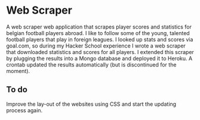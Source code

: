 # Web Scraper

A web scraper web application that scrapes player scores and statistics for belgian football players abroad. 
I like to follow some of the young, talented football players that play in foreign leagues. 
I looked up stats and scores via goal.com, so during my Hacker School experience I wrote a web scraper that downloaded statistics and scores for all players. 
I extended this scraper by plugging the results into a Mongo database and deployed it to Heroku. A crontab updated the results automatically (but is discontinued for the moment).

## To do

Improve the lay-out of the websites using CSS and start the updating process again.
